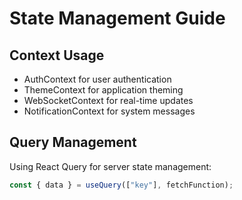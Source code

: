 # State Management Guide

## Context Usage

- AuthContext for user authentication
- ThemeContext for application theming
- WebSocketContext for real-time updates
- NotificationContext for system messages

## Query Management

Using React Query for server state management:

```typescript
const { data } = useQuery(["key"], fetchFunction);
```

